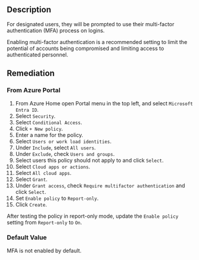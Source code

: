 ## Description

For designated users, they will be prompted to use their multi-factor authentication (MFA) process on logins.

Enabling multi-factor authentication is a recommended setting to limit the potential of accounts being compromised and limiting access to authenticated personnel.

## Remediation

### From Azure Portal

1. From Azure Home open Portal menu in the top left, and select `Microsoft Entra ID`.
2. Select `Security`.
3. Select `Conditional Access`.
4. Click `+ New policy`.
5. Enter a name for the policy.
6. Select `Users or work load identities`.
7. Under `Include`, select `All users`.
8. Under `Exclude`, check `Users and groups`.
9. Select users this policy should not apply to and click `Select`.
10. Select `Cloud apps or actions`.
11. Select `All cloud apps`.
12. Select `Grant`.
13. Under `Grant access`, check `Require multifactor authentication` and click `Select`.
14. Set `Enable policy` to `Report-only`.
15. Click `Create`.

After testing the policy in report-only mode, update the `Enable policy` setting from `Report-only` to `On`.

### Default Value

MFA is not enabled by default.
